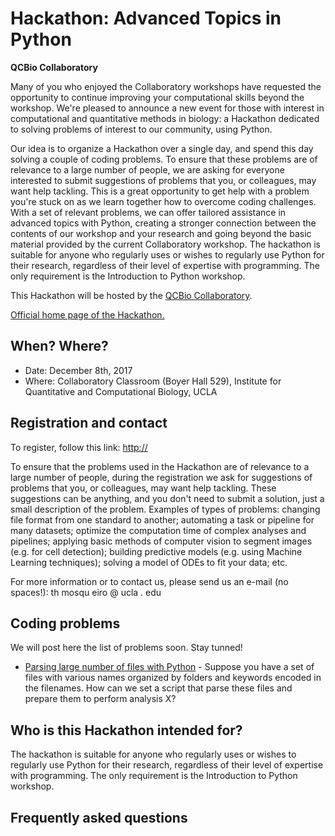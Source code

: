 # Hackathon: Advanced Topics in Python
**QCBio Collaboratory**

Many of you who enjoyed the Collaboratory workshops have requested the opportunity to continue improving your computational skills beyond the workshop. We're pleased to announce a new event for those with interest in computational and quantitative methods in biology: a Hackathon dedicated to solving problems of interest to our community, using Python.

Our idea is to organize a Hackathon over a single day, and spend this day solving a couple of coding problems. To ensure that these problems are of relevance to a large number of people, we are asking for everyone interested to submit suggestions of problems that you, or colleagues, may want help tackling. This is a great opportunity to get help with a problem you're stuck on as we learn together how to overcome coding challenges. With a set of relevant problems, we can offer tailored assistance in advanced topics with Python, creating a stronger connection between the contents of our workshop and your research and going beyond the basic material provided by the current Collaboratory workshop. The hackathon is suitable for anyone who regularly uses or wishes to regularly use Python for their research, regardless of their level of expertise with programming. The only requirement is the Introduction to Python workshop.


This Hackathon will be hosted by the [QCBio Collaboratory](https://qcb.ucla.edu/collaboratory/).

[Official home page of the Hackathon.](https://qcb.ucla.edu/collaboratory/)


## When? Where?

* Date: December 8th, 2017
* Where: Collaboratory Classroom (Boyer Hall 529),
Institute for Quantitative and Computational Biology, UCLA

## Registration and contact

To register, follow this link: [http://]()

To ensure that the problems used in the Hackathon are of relevance to a large number of people, during the registration we ask for suggestions of problems that you, or colleagues, may want help tackling. These suggestions can be anything, and you don't need to submit a solution, just a small description of the problem. Examples of types of problems: changing file format from one standard to another; automating a task or pipeline for many datasets; optimize the computation time of complex analyses and pipelines; applying basic methods of computer vision to segment images (e.g. for cell detection); building predictive models (e.g. using Machine Learning techniques); solving a model of ODEs to fit your data; etc.

For more information or to contact us, please send us an e-mail (no spaces!):
th mosqu eiro @ ucla . edu

## Coding problems

We will post here the list of problems soon. Stay tunned!

* [Parsing large number of files with Python](https://github.com/thmosqueiro/UCLA-Collaboratory_Hackathon/tree/master/Materials%20%26%20Resources/Problem%201) - Suppose you have a set of files with various names organized by folders and keywords encoded in the filenames. How can we set a script that parse these files and prepare them to perform analysis X?

## Who is this Hackathon intended for?

The hackathon is suitable for anyone who regularly uses or wishes to regularly use Python for their research, regardless of their level of expertise with programming. The only requirement is the Introduction to Python workshop.


## Frequently asked questions
